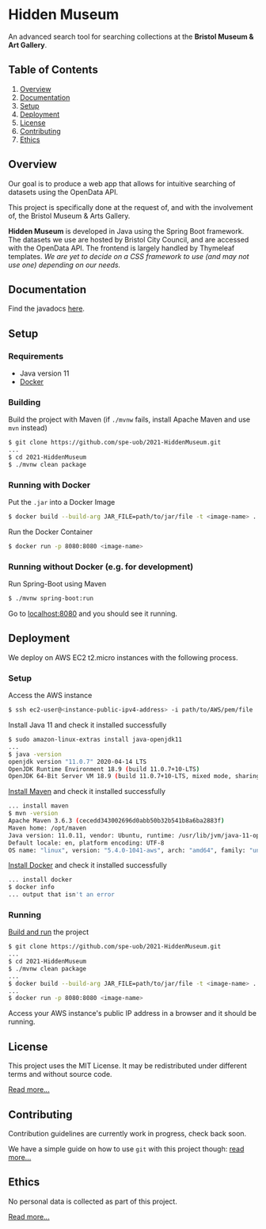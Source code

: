 # Hidden Museum

An advanced search tool for searching collections at the **Bristol Museum & Art Gallery**.

## Table of Contents

1. [Overview](#overview)
2. [Documentation](#documentation)
3. [Setup](#setup)
4. [Deployment](#Deployment)
5. [License](#license)
6. [Contributing](#contributing)
7. [Ethics](#ethics)

## Overview

Our goal is to produce a web app that allows for intuitive searching of datasets using the OpenData API.

This project is specifically done at the request of, and with the involvement of, the Bristol&nbsp;Museum & Arts&nbsp;Gallery.

**Hidden Museum** is developed in Java using the Spring Boot framework. The datasets we use are hosted by Bristol City Council, and are accessed with the OpenData API. The frontend is largely handled by Thymeleaf templates. *We are yet to decide on a CSS framework to use (and may not use one) depending on our needs.*

## Documentation

Find the javadocs [here](https://automatic-couscous-af1e8f89.pages.github.io/).

## Setup

### Requirements

- Java version 11
- [Docker](https://www.docker.com/)

### Building

Build the project with Maven (if `./mvnw` fails, install Apache Maven and use `mvn` instead)
```bash
$ git clone https://github.com/spe-uob/2021-HiddenMuseum.git
...
$ cd 2021-HiddenMuseum
$ ./mvnw clean package
```

### Running with Docker

Put the `.jar` into a Docker Image
```bash
$ docker build --build-arg JAR_FILE=path/to/jar/file -t <image-name> .
```

Run the Docker Container
```bash
$ docker run -p 8080:8080 <image-name>
```

### Running without Docker (e.g. for development)

Run Spring-Boot using Maven
```bash
$ ./mvnw spring-boot:run
```

Go to [localhost:8080](https://localhost:8080/) and you should see it running.

## Deployment

We deploy on AWS EC2 t2.micro instances with the following process.

### Setup

Access the AWS instance
```bash
$ ssh ec2-user@<instance-public-ipv4-address> -i path/to/AWS/pem/file
```

Install Java 11 and check it installed successfully
```bash
$ sudo amazon-linux-extras install java-openjdk11
...
$ java -version
openjdk version "11.0.7" 2020-04-14 LTS
OpenJDK Runtime Environment 18.9 (build 11.0.7+10-LTS)
OpenJDK 64-Bit Server VM 18.9 (build 11.0.7+10-LTS, mixed mode, sharing)
```

<!--- commented out because it is unclear what exactly this is doing
If you do not receive this output run:
```bash
$ alternatives --config java
```

Then type in the number associated with Java 11.
-->

[Install Maven](https://blog.ruanbekker.com/blog/2021/07/12/install-java-11-and-maven-on-ubuntu-linux/) and check it installed successfully
```bash
... install maven
$ mvn -version
Apache Maven 3.6.3 (cecedd343002696d0abb50b32b541b8a6ba2883f)
Maven home: /opt/maven
Java version: 11.0.11, vendor: Ubuntu, runtime: /usr/lib/jvm/java-11-openjdk-amd64
Default locale: en, platform encoding: UTF-8
OS name: "linux", version: "5.4.0-1041-aws", arch: "amd64", family: "unix"
```

[Install Docker](https://docs.aws.amazon.com/AmazonECS/latest/developerguide/docker-basics.html) and check it installed successfully
```bash
... install docker
$ docker info
... output that isn't an error
```

### Running

[Build and run](#building) the project
```bash
$ git clone https://github.com/spe-uob/2021-HiddenMuseum.git
...
$ cd 2021-HiddenMuseum
$ ./mvnw clean package
...
$ docker build --build-arg JAR_FILE=path/to/jar/file -t <image-name> .
...
$ docker run -p 8080:8080 <image-name>
```

Access your AWS instance's public IP address in a browser and it should be running.

## License

This project uses the MIT License. It may be redistributed under different terms and without source code.

[Read more...](/LICENSE.md)


## Contributing

Contribution guidelines are currently work in progress, check back soon.

We have a simple guide on how to use `git` with this project though: [read more...](/GITGUIDE.md)


## Ethics

No personal data is collected as part of this project.

[Read more...](/docs/ETHICS.md)